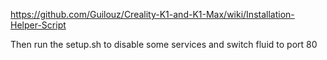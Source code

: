 https://github.com/Guilouz/Creality-K1-and-K1-Max/wiki/Installation-Helper-Script

Then run the setup.sh to disable some services and switch fluid to port 80

